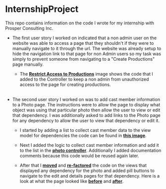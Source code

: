 # InternshipProject
This repo contains information on the code I wrote for my internship with Prosper Consulting Inc.


* The first user story I worked on indicated that a non admin user on the website was able to access a page that they shouldn't if they were to manually navigate to it through the url.
The website was already setup to hide the navigation link to that page for non Admin users so my task was simply to prevent someone from navigating to a "Create Productions" page manually.
 
  * The [**Restrict Access to Productions**](https://github.com/Yarbrotom/InternshipProject/blob/master/Restrict%20Access%20to%20Productions.PNG) image shows the code that I added to the Controller to keep a non admin from unauthorized access to the page for creating productions.  
&nbsp;
&nbsp;
&nbsp;




* The second user story I worked on was to add cast member information to a Photo page. The instructions were to allow the page to display what object was using that particular photo then allow the user to view or edit that dependency.  I was additionally asked to add links to the Photo page for any dependency to allow the user to view that dependency or edit it. 

  * I started by adding a list to collect cast member data to the view model for dependencies the code can be found in [**this image**](https://github.com/Yarbrotom/InternshipProject/blob/master/PhotoDependenciesVm.PNG).
  
  * Next I added the logic to collect cast member information and add it to the list in the [**photo controller**](https://github.com/Yarbrotom/InternshipProject/blob/master/PhotoController.PNG).  Additionally I added documentation comments because this code would be reused again later.

  * After that I [**moved**](https://github.com/Yarbrotom/InternshipProject/blob/master/PhotoEditMove.PNG) and [**re-factored**](https://github.com/Yarbrotom/InternshipProject/blob/master/PhotoEditNewCode.PNG) the code on the views that displayed any dependency for the photo and added pill buttons to navigate to the edit and details pages for that dependency.  Here is a look at what the page looked like [**before**](https://github.com/Yarbrotom/InternshipProject/blob/master/old%20edit.PNG) and [**after**](https://github.com/Yarbrotom/InternshipProject/blob/master/phot_edit_dependencies.PNG).

